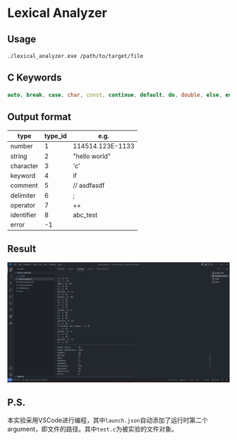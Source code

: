 # Lexical Analyzer

## Usage

```shell
./lexical_analyzer.exe /path/to/target/file
```

## C Keywords

```C++
auto, break, case, char, const, continue, default, do, double, else, enum, extern, float, for, goto, if, int, long, register, return, short, signed, sizeof, static, struct, switch, typedef, union, unsigned, void, volatile, while
```

## Output format

| type       | type_id | e.g.             |
| ---------- | ------- | ---------------- |
| number     | 1       | 114514.123E-1133 |
| string     | 2       | "hello world"    |
| character  | 3       | 'c'              |
| keyword    | 4       | if               |
| comment    | 5       | // asdfasdf      |
| delimiter  | 6       | ;                |
| operator   | 7       | ++               |
| identifier | 8       | abc_test         |
| error      | -1      |                  |

## Result

![image-20221011230138285](.\imgs\image-20221011230138285.png)

## P.S.

本实验采用VSCode进行编程，其中`launch.json`自动添加了运行时第二个argument，即文件的路径。其中`test.c`为被实验的文件对象。
